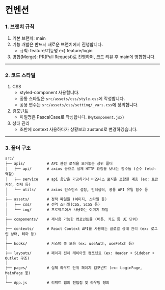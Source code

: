 # 컨벤션

### 1. 브랜치 규칙

1. 기본 브랜치: main
2. 기능 개발은 반드시 새로운 브랜치에서 진행합니다.
   - 규칙: feature/기능명 ex) feature/login
3. 병합(Merge): PR(Pull Request)로 진행하며, 코드 리뷰 후 main에 병합합니다.

---

### 2. 코드 스타일

1. CSS
   - styled-component 사용합니다.
   - 공통 스타일은 `src/assets/css/style.css`에 작성합니다.
   - 공용 변수는 `src/assets/css/setting/_vars.css`에 정의합니다.
2. 컴포넌트
   - 파일명은 PascalCase로 작성합니다. (`MyComponent.jsx`)
3. 상태 관리
   - 초반에 context 사용하다가 상황보고 zustand로 변경하겠습니다.

---

### 3. 폴더 구조

```
src/
├── apis/          # API 관련 로직을 모아놓는 상위 폴더
│   ├── api/       # axios 등으로 실제 HTTP 요청을 보내는 함수들 (순수 fetch 역할)
│   ├── service    # api 응답을 가공하거나 비즈니스 로직을 포함한 계층 (ex: 토큰 저장, 정제 등)
│   └── utils/     # axios 인스턴스 설정, 인터셉터, 공통 API 유틸 함수 등
│
├── assets/        # 정적 파일들 (이미지, 스타일 등)
│   ├── css/       # 전역 스타일(CSS, SCSS 등)
│   └── img/       # 프로젝트에서 사용하는 이미지 파일
│
├── components/    # 재사용 가능한 컴포넌트들 (버튼, 카드 등 UI 단위)
│
├── contexts/      # React Context API를 사용하는 글로벌 상태 관리 (ex: 로그인 상태, 테마 등)
│
├── hooks/         # 커스텀 훅 모음 (ex: useAuth, useFetch 등)
│
├── layouts/       # 페이지 전체 레이아웃 컴포넌트 (ex: Header + Sidebar + Outlet 구조)
│
├── pages/         # 실제 라우트 단위 페이지 컴포넌트 (ex: LoginPage, MainPage 등)
│
└── App.js         # 리액트 앱의 진입점 및 라우팅 정의
```
